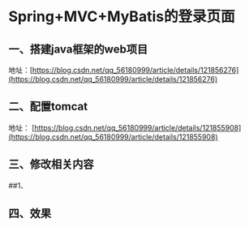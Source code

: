 # Spring+MVC+MyBatis的登录页面

## 一、搭建java框架的web项目

地址：[https://blog.csdn.net/qq_56180999/article/details/121856276](https://blog.csdn.net/qq_56180999/article/details/121856276)

## 二、配置tomcat

地址： [https://blog.csdn.net/qq_56180999/article/details/121855908](https://blog.csdn.net/qq_56180999/article/details/121855908)

## 三、修改相关内容

##1、

## 四、效果
